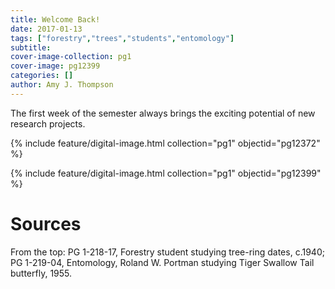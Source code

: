 ```yaml
---
title: Welcome Back!
date: 2017-01-13
tags: ["forestry","trees","students","entomology"]
subtitle: 
cover-image-collection: pg1
cover-image: pg12399
categories: []
author: Amy J. Thompson
---
```


The first week of the semester always brings the exciting potential of new research projects.

{% include feature/digital-image.html collection="pg1" objectid="pg12372" %}

{% include feature/digital-image.html collection="pg1" objectid="pg12399" %}

# Sources

From the top: PG 1-218-17, Forestry student studying tree-ring dates, c.1940; PG 1-219-04, Entomology, Roland W. Portman studying Tiger Swallow Tail butterfly, 1955.
